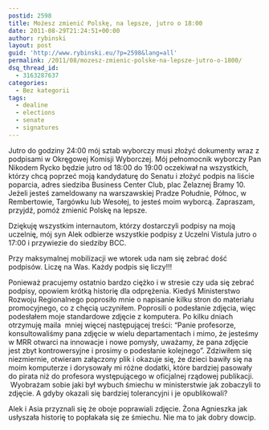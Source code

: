 ```yaml
---
postid: 2598
title: Możesz zmienić Polskę, na lepsze, jutro o 18:00
date: 2011-08-29T21:24:51+00:00
author: rybinski
layout: post
guid: 'http://www.rybinski.eu/?p=2598&lang=all'
permalink: /2011/08/mozesz-zmienic-polske-na-lepsze-jutro-o-1800/
dsq_thread_id:
  - 3163287637
categories:
  - Bez kategorii
tags:
  - dealine
  - elections
  - senate
  - signatures
---
```

Jutro do godziny 24:00 mój sztab wyborczy musi złożyć dokumenty wraz z podpisami w Okręgowej Komisji Wyborczej. Mój pełnomocnik wyborczy Pan Nikodem Rycko będzie jutro od 18:00 do 19:00 oczekiwał na wszystkich, którzy chcą poprzeć moją kandydaturę do Senatu i złożyć podpis na liście poparcia, adres siedziba Business Center Club, plac Żelaznej Bramy 10. Jeżeli jesteś zameldowany na warszawskiej Pradze Południe, Północ, w Rembertowie, Targówku lub Wesołej, to jesteś moim wyborcą. Zapraszam, przyjdź, pomóż zmienić Polskę na lepsze.

Dziękuję wszystkim internautom, którzy dostarczyli podpisy na moją uczelnię, mój syn Alek odbierze wszystkie podpisy z Uczelni Vistula jutro o 17:00 i przywiezie do siedziby BCC.

Przy maksymalnej mobilizacji we wtorek uda nam się zebrać dość podpisów. Liczę na Was. Każdy podpis się liczy!!!

Ponieważ pracujemy ostatnio bardzo ciężko i w stresie czy uda się zebrać podpisy, opowiem krótką historię dla odprężenia. Kiedyś Ministerstwo Rozwoju Regionalnego poprosiło mnie o napisanie kilku stron do materiału promocyjnego, co z chęcią uczyniłem. Poprosili o podesłanie zdjęcia, więc podesłałem moje standardowe zdjęcie z komputera. Po kilku dniach otrzymuję maila  mniej więcej następującej treści: “Panie profesorze, konsultowaliśmy pana zdjęcie w wielu departamentach i mimo, że jesteśmy w MRR otwarci na innowacje i nowe pomysły, uważamy, że pana zdjęcie jest zbyt kontrowersyjne i prosimy o podesłanie kolejnego”. Zdziwiłem się niezmiernie, otwieram załączony plik i okazuje się, że dzieci bawiły się na moim komputerze i dorysowały mi różne dodatki, które bardziej pasowały do pirata niż do profesora występującego w oficjalnej rządowej publikacji.  Wyobrażam sobie jaki był wybuch śmiechu w ministerstwie jak zobaczyli to zdjęcie. A gdyby okazali się bardziej tolerancyjni i je opublikowali?

Alek i Asia przyznali się że oboje poprawiali zdjęcie. Żona Agnieszka jak usłyszała historię to popłakała się ze śmiechu. Nie ma to jak dobry dowcip.
